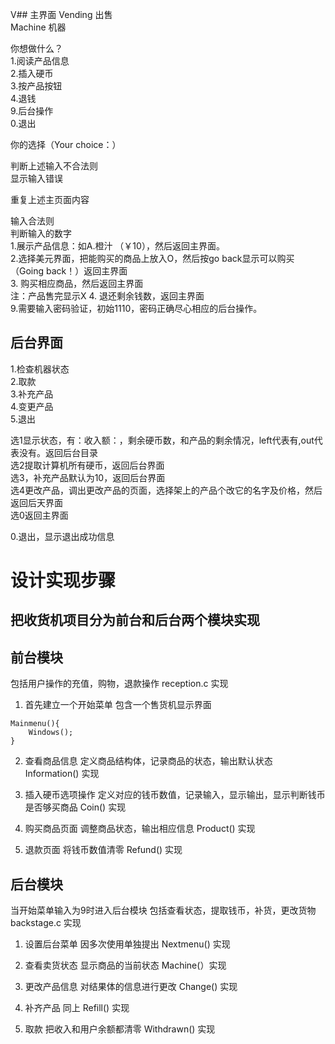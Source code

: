 V## 主界面
Vending	出售  
Machine 机器  

你想做什么？  
1.阅读产品信息  
2.插入硬币  
3.按产品按钮  
4.退钱  
9.后台操作  
0.退出  

你的选择（Your choice：）


判断上述输入不合法则  
显示输入错误

重复上述主页面内容

输入合法则  
判断输入的数字  
1.展示产品信息：如A.橙汁 （￥10），然后返回主界面。  
2.选择美元界面，把能购买的商品上放入O，然后按go back显示可以购买（Going back！）返回主界面    
3. 购买相应商品，然后返回主界面  
注：产品售完显示X
4. 退还剩余钱数，返回主界面  
9.需要输入密码验证，初始1110，密码正确尽心相应的后台操作。  

## 后台界面  
1.检查机器状态  
2.取款  
3.补充产品  
4.变更产品  
5.退出  

选1显示状态，有：收入额：，剩余硬币数，和产品的剩余情况，left代表有,out代表没有。返回后台目录  
选2提取计算机所有硬币，返回后台界面  
选3，补充产品默认为10，返回后台界面  
选4更改产品，调出更改产品的页面，选择架上的产品个改它的名字及价格，然后返回后天界面  
选0返回主界面  

0.退出，显示退出成功信息  


# 设计实现步骤

## 把收货机项目分为前台和后台两个模块实现

## 前台模块
包括用户操作的充值，购物，退款操作
reception.c 实现

1. 首先建立一个开始菜单
包含一个售货机显示界面
```
Mainmenu(){
    Windows();
}
```

2. 查看商品信息
定义商品结构体，记录商品的状态，输出默认状态
Information() 实现

3. 插入硬币选项操作
定义对应的钱币数值，记录输入，显示输出，显示判断钱币是否够买商品
Coin() 实现

4. 购买商品页面
调整商品状态，输出相应信息
Product() 实现

5. 退款页面
将钱币数值清零
Refund() 实现

## 后台模块
当开始菜单输入为9时进入后台模块
包括查看状态，提取钱币，补货，更改货物
backstage.c 实现

1. 设置后台菜单
因多次使用单独提出
Nextmenu() 实现

2. 查看卖货状态
显示商品的当前状态
Machine(）实现

3. 更改产品信息
对结果体的信息进行更改
Change() 实现

4. 补齐产品
同上
Refill() 实现

5. 取款
把收入和用户余额都清零
Withdrawn() 实现



